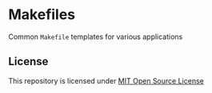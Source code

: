 # Makefiles
Common `Makefile` templates for various applications

## License
This repository is licensed under [MIT Open Source License](https://opensource.org/licenses/MIT)
